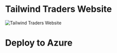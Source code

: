 # Tailwind Traders Website

![Tailwind Traders Website](Documents/Images/Website.png)



# Deploy to Azure

